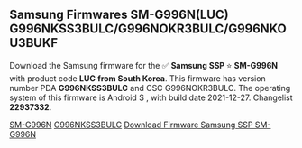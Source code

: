 <h2>Samsung Firmwares SM-G996N(LUC) G996NKSS3BULC/G996NOKR3BULC/G996NKOU3BUKF</h2>
Download the Samsung firmware for the ✅ <strong>Samsung SSP </strong> ⭐ <strong>SM-G996N</strong> with product code <strong>LUC</strong> <strong> from South Korea</strong>. This firmware has version number PDA <strong>G996NKSS3BULC</strong> and CSC G996NOKR3BULC. The operating system of this firmware is Android S , with build date 2021-12-27. Changelist <strong>22937332</strong>.

[SM-G996N](https://samfirm.shop/samsung/model/SM-G996N)
[G996NKSS3BULC](https://samfirm.shop/samsung/pda/G996NKSS3BULC)
[Download Firmware Samsung SSP SM-G996N](https://samfirm.shop/samsung/firmware/485502)

